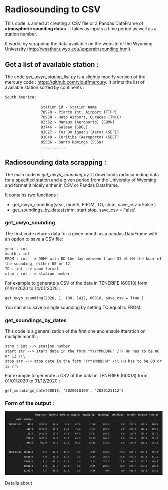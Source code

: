 # Radiosounding to CSV

This code is aimed at creating a CSV file or a Pandas DataFrame of **atmospheric sounding datas**. it takes as inputs a time period as well as a station number. 

It works by scrapping the data available on the website of the Wyoming University (http://weather.uwyo.edu/upperair/sounding.html). 

## Get a list of available station : 

The code *get_uwyo_station_list.py* is a slightly modify version of the mercury code : https://github.com/vlouf/mercury. It prints the list of available station sorted by continents : 
```
South America:

                Station id - Station name
                78970 - Piarco Int. Airport (TTPP)
                78988 - Hato Airport, Curacao (TNCC)
                82332 - Manaus (Aeroporto) (SBMN)
                83746 - Galeao (SBGL)
                83827 - Foz Do Iguacu (Aero) (SBFI)
                83840 - Curitiba (Aeroporto) (SBCT)
                85586 - Santo Domingo (SCSN)
                ...........
```
## Radiosounding data scrapping : 

The main code is *get_uwyo_sounding.py*. It downloads radiosounding data for a specified station and a given period from the University of Wyoming and format it nicely either in CSV or Pandas Dataframe. 

It contains two functions : 
* get_uwyo_sounding(year, month, FROM, TO, stnm, save_csv = False )
* get_soundings_by_dates(stnm, start,stop, save_csv = False)

### get_uwyo_sounding
The first code returns data for a given month as a pandas DataFrame with an option to save a CSV file:
```
year : int
month : int
FROM : int --> DDHH with DD the day between 1 and 31 et HH the hour of the sounding, either 00 or 12
TO : int --> same format
stnm : int --> station number
```
For example to generate a CSV of the data in TENERIFE (60018) form 01/01/2020 to 14/01/2020 : 
```
get_uwyo_sounding(2020, 1, 100, 1412, 60018, save_csv = True )
```
You can also save a single sounding by setting TO equal to FROM. 

### get_soundings_by_dates

This code is a generalization of the first one and enable itteration on multiple month : 
```
stnm : int --> station number
start str --> start date in the form "YYYYMMDDHH" /!\ HH has to be 00 or 12 /!\
stop str --> stop date in the form "YYYYMMDDHH" /!\ HH has to be 00 or 12 /!\
```
For example to generate a CSV of the data in TENERIFE (60018) form 01/01/2020 to 31/12/2020 : 
```
get_soundings_date(60018, '2020010100', '2020123112')
```

### Form of the output : 

![alt text](https://github.com/eklz/radiosounding_to_csv/blob/master/output.png)

Details about 
